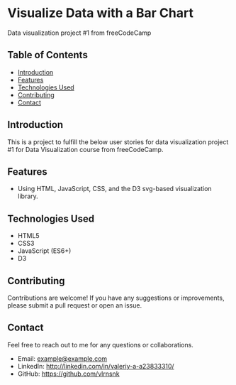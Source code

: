 # Visualize Data with a Bar Chart
Data visualization project #1 from freeCodeCamp

## Table of Contents
- [Introduction](#introduction)
- [Features](#features)
- [Technologies Used](#technologies-used)
- [Contributing](#contributing)
- [Contact](#contact)

## Introduction
This is a project to fulfill the below user stories for data visualization project #1 for Data Visualization course from freeCodeCamp.

## Features
- Using HTML, JavaScript, CSS, and the D3 svg-based visualization library.

## Technologies Used
- HTML5
- CSS3
- JavaScript (ES6+)
- D3

## Contributing
Contributions are welcome! If you have any suggestions or improvements, please submit a pull request or open an issue.

## Contact
Feel free to reach out to me for any questions or collaborations.

- Email: [example\@example.com](mailto:example@example.com?subject=Portfolio)
- LinkedIn: <http://linkedin.com/in/valeriy-a-a23833310/>
- GitHub: <https://github.com/vlrnsnk>
